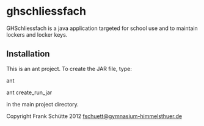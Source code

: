 ghschliessfach
==============

GHSchliessfach is a java application targeted for school use and to maintain lockers and locker keys.

Installation
------------
This is an ant project. To create the JAR file, type:

ant

ant create_run_jar

in the main project directory.

Copyright
Frank Schütte 2012
fschuett@gymnasium-himmelsthuer.de